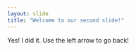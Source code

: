 ```yaml
---
layout: slide
title: "Welcome to our second slide!"
---
```

Yes! I did it.
Use the left arrow to go back!
